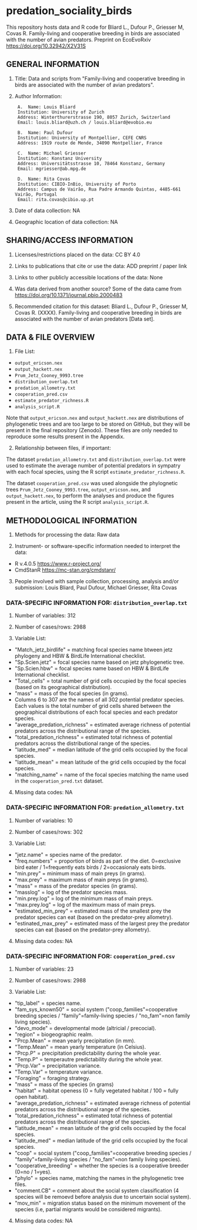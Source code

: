 # predation_sociality_birds

This repository hosts data and R code for Bliard L., Dufour P., Griesser M, Covas R. Family-living and cooperative breeding in birds are associated with the number of avian predators. Preprint on EcoEvoRxiv https://doi.org/10.32942/X2V31S 


## GENERAL INFORMATION

1. Title: Data and scripts from "Family-living and cooperative breeding in birds are associated with the number of avian predators".

2. Author Information:
	
        A.  Name: Louis Bliard
		Institution: University of Zurich
		Address: Winterthurerstrasse 190, 8057 Zurich, Switzerland
		Email: louis.bliard@uzh.ch / louis.bliard@evobio.eu
	
        B.  Name: Paul Dufour
		Institution: University of Montpellier, CEFE CNRS
		Address: 1919 route de Mende, 34090 Montpellier, France
	
        C.  Name: Michael Griesser
		Institution: Konstanz University
		Address: Universitätsstrasse 10, 78464 Konstanz, Germany
		Email: mgriesser@ab.mpg.de
    
        D.  Name: Rita Covas
		Institution: CIBIO-InBio, University of Porto
		Address: Campus de Vairão, Rua Padre Armando Quintas, 4485-661 Vairão, Portugal
		Email: rita.covas@cibio.up.pt
    
3. Date of data collection: NA

4. Geographic location of data collection: NA


## SHARING/ACCESS INFORMATION

1. Licenses/restrictions placed on the data: CC BY 4.0

2. Links to publications that cite or use the data: ADD preprint / paper link

3. Links to other publicly accessible locations of the data: None

4. Was data derived from another source? Some of the data came from https://doi.org/10.1371/journal.pbio.2000483

5. Recommended citation for this dataset: Bliard L., Dufour P., Griesser M, Covas R. (XXXX). Family-living and cooperative breeding in birds are associated with the number of avian predators [Data set].



## DATA & FILE OVERVIEW

1. File List: 
- `output_ericson.nex`
- `output_hackett.nex`
- `Prum_Jetz_Cooney_9993.tree`
- `distribution_overlap.txt`
- `predation_allometry.txt`
- `cooperation_pred.csv`
- `estimate_predator_richness.R`
- `analysis_script.R`

Note that `output_ericson.nex` and `output_hackett.nex` are distributions of phylogenetic trees and are too large to be stored on GitHub, but they will be present in the final repository (Zenodo). These files are only needed to reproduce some results present in the Appendix.

2. Relationship between files, if important: 

The dataset `predation_allometry.txt` and `distribution_overlap.txt` were used to estimate the average number of potential predators in sympatry with each focal species, using the R script `estimate_predator_richness.R`.

The dataset `cooperation_pred.csv` was used alongside the phylognetic trees `Prum_Jetz_Cooney_9993.tree`, `output_ericson.nex`, and `output_hackett.nex`, to perform the analyses and produce the figures present in the article, using the R script `analysis_script.R`.

## METHODOLOGICAL INFORMATION
 
1. Methods for processing the data: Raw data

2. Instrument- or software-specific information needed to interpret the data: 
- R v.4.0.5 https://www.r-project.org/
- CmdStanR https://mc-stan.org/cmdstanr/

3. People involved with sample collection, processing, analysis and/or submission: Louis Bliard, Paul Dufour, Michael Griesser, Rita Covas

### DATA-SPECIFIC INFORMATION FOR: `distribution_overlap.txt`

1. Number of variables: 312

2. Number of cases/rows: 2988

3. Variable List: 
- "Match_jetz_birdlife" = matching focal species name btween jetz phylogeny and HBW & BirdLife International checklist.
- "Sp.Scien.jetz" = focal species name based on jetz phylogenetic tree.
- "Sp.Scien.hbw" = focal species name based on HBW & BirdLife International checklist.
- "Total_cells" = total number of grid cells occupied by the focal species (based on its geographical distribution).
- "mass" = mass of the focal species (in grams).
- Columns 6 to 307 are the names of all 302 potential predator species. Each values is the total number of grid cells shared between the geographical distributions of each focal species and each predator species.
- "average_predation_richness" = estimated average richness of potential predators across the distributional range of the species.
- "total_predation_richness" = estimated total richness of potential predators across the distributional range of the species.
- "latitude_med" = median latitude of the grid cells occupied by the focal species.
- "latitude_mean" = mean latitude of the grid cells occupied by the focal species.
- "matching_name" = name of the focal species matching the name used in the `cooperation_pred.txt` dataset.

4. Missing data codes: NA

### DATA-SPECIFIC INFORMATION FOR: `predation_allometry.txt`

1. Number of variables: 10

2. Number of cases/rows: 302

3. Variable List: 
- "jetz.name" = species name of the predator.
- "freq.numbers" = proportion of birds as part of the diet. 0=exclusive bird eater / 1=frequently eats birds / 2=occasionaly eats birds.
- "min.prey" = minimum mass of main preys (in grams).
- "max.prey" = maximum mass of main preys (in grams).
- "mass" = mass of the predator species (in grams).
- "masslog" = log of the predator species mass.
- "min.prey.log" = log of the minimum mass of main preys.
- "max.prey.log" = log of the maximum mass of main preys.
- "estimated_min_prey" = estimated mass of the smallest prey the predator species can eat (based on the predator-prey allometry).
- "estinated_max_prey" = estimated mass of the largest prey the predator species can eat (based on the predator-prey allometry).

4. Missing data codes: NA

### DATA-SPECIFIC INFORMATION FOR: `cooperation_pred.csv`

1. Number of variables: 23

2. Number of cases/rows: 2988

3. Variable List: 
- "tip_label" = species name.
- "fam_sys_known50" = social system ("coop_families"=cooperative breeding species / "family"=family-living species / "no_fam"=non family living species).
- "devo_mode" = developmental mode (altricial / precocial).
- "region" = biogeographic realm.
- "Prcp.Mean" = mean yearly precipitation (in mm).
- "Temp.Mean" = mean yearly temperature (in Celsius).
- "Prcp.P" = precipitation predictability during the whole year.
- "Temp.P" = temperautre predictability during the whole year.
- "Prcp.Var" = precipitation variance.
- "Temp.Var" = temperature variance.
- "Foraging" = foraging strategy.
- "mass" = mass of the species (in grams)
- "habitat" = habitat openess (0 = fully vegetated habitat / 100 = fully open habitat).
- "average_predation_richness" = estimated average richness of potential predators across the distributional range of the species.
- "total_predation_richness" = estimated total richness of potential predators across the distributional range of the species.
- "latitude_mean" = mean latitude of the grid cells occupied by the focal species.
- "latitude_med" = median latitude of the grid cells occupied by the focal species.
- "coop" = social system ("coop_families"=cooperative breeding species / "family"=family-living species / "no_fam"=non family living species).
- "cooperative_breeding" = whether the species is a cooperative breeder (0=no / 1=yes).
- "phylo" = species name, matching the names in the phylogenetic tree files.
- "comment.CB" = comment about the social system classification (4 species will be remoevd before analysis due to uncertain social system).
- "mov_min" = migration status based on the minimum movement of the species (i.e, partial migrants would be considered migrants).

4. Missing data codes: NA

